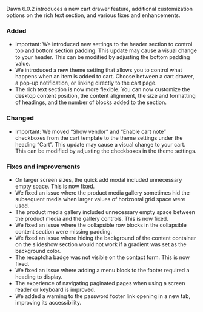 Dawn 6.0.2 introduces a new cart drawer feature, additional customization options on the rich text section, and various fixes and enhancements.

### Added
- Important: We introduced new settings to the header section to control top and bottom section padding. This update may cause a visual change to your header. This can be modified by adjusting the bottom padding value.
- We introduced a new theme setting that allows you to control what happens when an item is added to cart. Choose between a cart drawer, a pop-up notification, or linking directly to the cart page.
- The rich text section is now more flexible. You can now customize the desktop content position, the content alignment, the size and formatting of headings, and the number of blocks added to the section.

### Changed

- Important: We moved “Show vendor” and “Enable cart note” checkboxes from the cart template to the theme settings under the heading “Cart”.  This update may cause a visual change to your cart. This can be modified by adjusting the checkboxes in the theme settings.

### Fixes and improvements

- On larger screen sizes,  the quick add modal included unnecessary empty space. This is now fixed.
- We fixed an issue where the product media gallery sometimes hid the subsequent media when larger values of horizontal grid space were used.
- The product media gallery included unnecessary empty  space between the product media and the gallery controls. This is now fixed.
- We fixed an issue where the collapsible row blocks in the collapsible content section were missing padding.
- We fixed an issue where hiding the  background of the content container on the slideshow section would not work if a gradient was set as the background color.
- The recaptcha badge was not visible on the contact form. This is now fixed.
- We fixed an issue where adding a menu block to the footer required a heading to display.
- The experience of navigating paginated pages when using a screen reader or keyboard is improved.
- We added a warning to the password footer link opening in a new tab, improving its accessibility.
